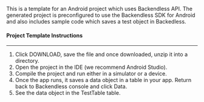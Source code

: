 This is a template for an Android project which uses Backendless API. The generated project is preconfigured to use the Backendless SDK for Android and also includes sample code which saves a test object in Backedless.
#### Project Template Instructions
***
1. Click DOWNLOAD, save the file and once downloaded, unzip it into a directory.
2. Open the project in the IDE (we recommend Android Studio).
3. Compile the project and run either in a simulator or a device.
4. Once the app runs, it saves a data object in a table in your app. Return back to Backendless console and click Data.
5. See the data object in the TestTable table.

